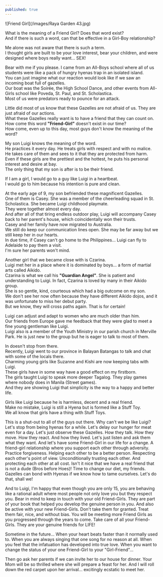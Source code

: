 ```yaml
---
published: true
---
```

![Friend Girl](/images/Raya Garden 43.jpg)

What is the meaning of a Friend Girl? Does that word exist?   
And if there is such a word, can that be effective in a Girl-Boy relationship?

Me alone was not aware that there is such a term.   
I thought girls are built to be your love interest, bear your children, and were designed where boys really want... SEX!

Bear with me if you please. I came from an All-Boys school where all of us students were like a pack of hungry hyenas trap in an isolated island.   
You can just imagine what our reaction would look like if we saw an incoming boat full of gazelles.   
Our boat was the Soirée, the High School Dance, and other events from All-Girls school like Poveda, St. Paul, and St. Scholastica.   
Most of us were predators ready to pounce for an attack.

Little did most of us know that these Gazelles are not afraid of us. They are just afraid of our actions.   
What these Gazelles really want is to have a friend that they can count on.   
How come this word **"Friend-Girl"** doesn't exist in our time?   
How come, even up to this day, most guys don't know the meaning of the word?

My son Luigi knows the meaning of the word.   
He practices it every day. He treats girls with respect and with no malice.   
He takes care of them and sees to it that they are protected from harm.   
Even if these girls are the prettiest and the hottest, he puts his personal interest and desire at bay.   
The only thing that my son is after is to be their friend.

If I am a girl, I would go to a guy like Luigi in a heartbeat.   
I would go to him because his intention is pure and clean.

At the early age of 9, my son befriended these magnificent Gazelles.   
One of them is Casey. She was a member of the cheerleading squad in St. Scholastica. She became Luigi childhood playmate.   
They were together almost every day.   
And after all of that tiring endless outdoor play, Luigi will accompany Casey back to her parent's house, which coincidentally won their trusts.   
Casey and her family have now migrated to Australia.   
We still do keep our communication lines open. She may be far away but we still keep her in our hearts.   
In due time, if Casey can't go home to the Philippines... Luigi can fly to Adelaide to pay them a visit.   
I'm sure her parents won't mind.

Another girl that we became close with is Czarina.   
Luigi met her in a place where it is dominated by boys... a form of martial arts called Aikido.   
Czarina is what we call his **"Guardian Angel"**. She is patient and understanding to Luigi. 
In fact, Czarina is loved by many in their Aikido group.   
She is so gentle, kind, courteous which had a big outcome on my son.   
We don't see her now often because they have different Aikido dojos, and it was unfortunate to miss her debut party.   
But we know, they will cross paths again. That is for certain!  

Luigi can adjust and adapt to women who are much older than him.   
Our friends from Europe gave me feedback that they were glad to meet a fine young gentleman like Luigi.   
Luigi also is a member of the Youth Ministry in our parish church in Merville Park. He is just new to the group but he is eager to talk to most of them.

In doesn't stop from there.   
Recently, Luigi went to our province in Balayan Batangas to talk and chat with some of the locals there.   
Charming young girls like Suzanne and Kishi are now keeping tabs with Luigi.   
These girls have in some way have a good effect on my firstborn.   
The girls taught Luigi to speak more deeper Tagalog. They play games where nobody does in Manila (Street games).   
And they are showing Luigi that simplicity is the way to a happy and better life.

Girls like Luigi because he is harmless, decent and a real friend.   
Make no mistake, Luigi is still a Hyena but is formed like a Stuff Toy.   
We all know that girls have a thing with Stuff Toys.

This is a shut-out to all of the guys out there. 
Why can't we be like Luigi? Let's stop from being hyenas for a while. Let's delay our hunger for meat even for a day.
Let's just observe these Gazelles. How they talk. How they move. How they react. And how they lived.
Let's just listen and ask them what they want. 
And let's have some Friend-Girl in our life for a change. 
A friend-girl relationship where you support each other through adversity.  Practice forgiveness. 
Helping each other to be a better person. Respecting each other's point of view. 
Unconditionally trusting each other. And protecting each other at all cost. 
Isn't it nice that we have a real friend that is not a dude (Bros before Hoes)!
Time to change our diet, my friends. 
Gazelles can bond with Hyenas if we know how to tame ourselves. 
Let's do that, shall we!

And to Luigi, I'm happy that even though you are only 15, 
you are behaving like a rational adult where most people not only love you but they respect you. 
Bear in mind to keep in touch with your old Friend-Girls. 
They are part of your book that helped you develop the genuine person in you. 
And also be active with your new Friend-Girls. 
Don't take them for granted. Treat them fair, nice, and without bias. 
You will be meeting more Friend Girls as you progressed through the years to come. 
Take care of all your Friend-Girls. They are your genuine friends for LIFE!

Sometime in the future... 
When your heart beats faster than it normally used to. 
When you are always singing that one song for no reason at all. 
When you feel that the infatuation has developed into true love. 
When you want to change the status of your one Friend-Girl to your "Girl-Friend"... 

Then go ask her parents if we can invite her to our house for dinner. Your Mom will be so thrilled where she will prepare a feast for her. 
And I will roll down the red carpet upon her arrival... excitingly ecstatic to meet her. 


